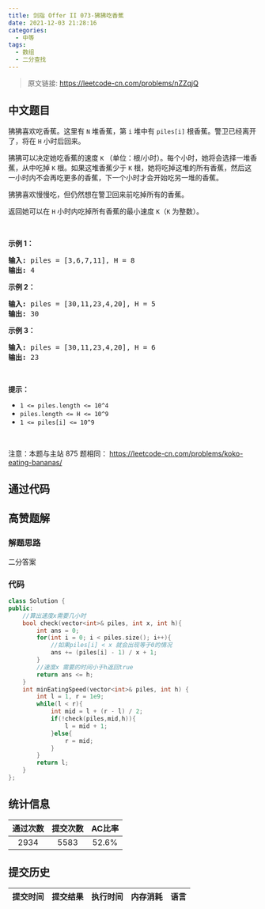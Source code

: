 ```yaml
---
title: 剑指 Offer II 073-狒狒吃香蕉
date: 2021-12-03 21:28:16
categories:
  - 中等
tags:
  - 数组
  - 二分查找
---
```


> 原文链接: https://leetcode-cn.com/problems/nZZqjQ




## 中文题目
<div><p>狒狒喜欢吃香蕉。这里有&nbsp;<code>N</code>&nbsp;堆香蕉，第 <code>i</code> 堆中有&nbsp;<code>piles[i]</code>&nbsp;根香蕉。警卫已经离开了，将在&nbsp;<code>H</code>&nbsp;小时后回来。</p>

<p>狒狒可以决定她吃香蕉的速度&nbsp;<code>K</code>&nbsp;（单位：根/小时）。每个小时，她将会选择一堆香蕉，从中吃掉 <code>K</code> 根。如果这堆香蕉少于 <code>K</code> 根，她将吃掉这堆的所有香蕉，然后这一小时内不会再吃更多的香蕉，下一个小时才会开始吃另一堆的香蕉。&nbsp;&nbsp;</p>

<p>狒狒喜欢慢慢吃，但仍然想在警卫回来前吃掉所有的香蕉。</p>

<p>返回她可以在 <code>H</code> 小时内吃掉所有香蕉的最小速度 <code>K</code>（<code>K</code> 为整数）。</p>

<p>&nbsp;</p>

<ul>
</ul>

<p><strong>示例 1：</strong></p>

<pre>
<strong>输入: </strong>piles = [3,6,7,11], H = 8
<strong>输出: </strong>4
</pre>

<p><strong>示例&nbsp;2：</strong></p>

<pre>
<strong>输入: </strong>piles = [30,11,23,4,20], H = 5
<strong>输出: </strong>30
</pre>

<p><strong>示例&nbsp;3：</strong></p>

<pre>
<strong>输入: </strong>piles = [30,11,23,4,20], H = 6
<strong>输出: </strong>23
</pre>

<p>&nbsp;</p>

<p><strong>提示：</strong></p>

<ul>
	<li><code>1 &lt;= piles.length &lt;= 10^4</code></li>
	<li><code>piles.length &lt;= H &lt;= 10^9</code></li>
	<li><code>1 &lt;= piles[i] &lt;= 10^9</code></li>
</ul>

<p>&nbsp;</p>

<p><meta charset="UTF-8" />注意：本题与主站 875&nbsp;题相同：&nbsp;<a href="https://leetcode-cn.com/problems/koko-eating-bananas/">https://leetcode-cn.com/problems/koko-eating-bananas/</a></p>
</div>

## 通过代码
<RecoDemo>
</RecoDemo>


## 高赞题解
### 解题思路
二分答案

### 代码

```cpp
class Solution {
public:
    //算出速度x需要几小时
    bool check(vector<int>& piles, int x, int h){
        int ans = 0;
        for(int i = 0; i < piles.size(); i++){
            //如果piles[i] < x 就会出现等于0的情况
            ans += (piles[i] - 1) / x + 1;
        }
        //速度x 需要的时间小于h返回true
        return ans <= h;
    }
    int minEatingSpeed(vector<int>& piles, int h) {
        int l = 1, r = 1e9;
        while(l < r){
            int mid = l + (r - l) / 2;
            if(!check(piles,mid,h)){
                l = mid + 1;
            }else{
                r = mid;
            }
        }
        return l;
    }
};
```

## 统计信息
| 通过次数 | 提交次数 | AC比率 |
| :------: | :------: | :------: |
|    2934    |    5583    |   52.6%   |

## 提交历史
| 提交时间 | 提交结果 | 执行时间 |  内存消耗  | 语言 |
| :------: | :------: | :------: | :--------: | :--------: |
